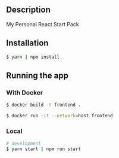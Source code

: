 ## Description

My Personal React Start Pack

## Installation

```bash
$ yarn | npm install
```

## Running the app

### With Docker

```bash
$ docker build -t frontend .
```

```bash
$ docker run -it --network=host frontend
```

### Local

```bash
# development
$ yarn start | npm run start
```
